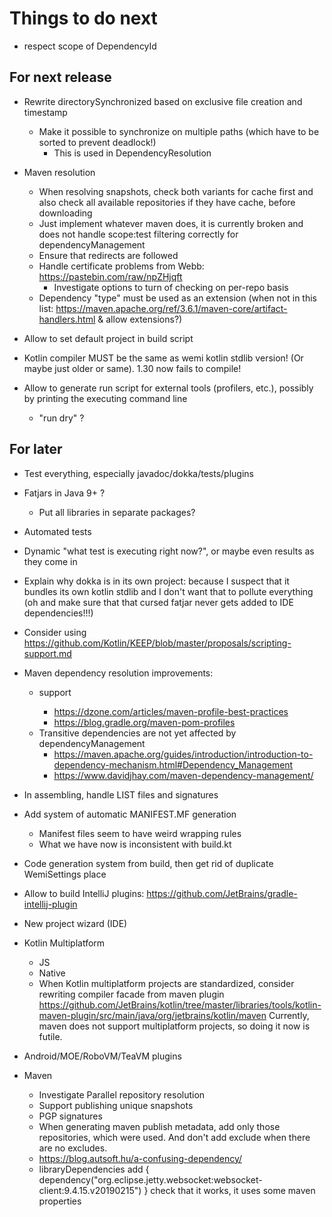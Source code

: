 # Things to do next

- respect scope of DependencyId

## For next release

- Rewrite directorySynchronized based on exclusive file creation and timestamp
	- Make it possible to synchronize on multiple paths (which have to be sorted to prevent deadlock!)
		- This is used in DependencyResolution

- Maven resolution
	- When resolving snapshots, check both variants for cache first and also check all available repositories if they have cache, before downloading
	- Just implement whatever maven does, it is currently broken and does not handle scope:test filtering correctly for dependencyManagement
	- Ensure that redirects are followed
	- Handle certificate problems from Webb: https://pastebin.com/raw/npZHjqft
		- Investigate options to turn of checking on per-repo basis
	- Dependency "type" must be used as an extension (when not in this list: https://maven.apache.org/ref/3.6.1/maven-core/artifact-handlers.html & allow extensions?)

- Allow to set default project in build script

- Kotlin compiler MUST be the same as wemi kotlin stdlib version! (Or maybe just older or same). 1.30 now fails to compile!

- Allow to generate run script for external tools (profilers, etc.), possibly by printing the executing command line
	- "run dry" ?

## For later
- Test everything, especially javadoc/dokka/tests/plugins

- Fatjars in Java 9+ ?
	- Put all libraries in separate packages?

- Automated tests

- Dynamic "what test is executing right now?", or maybe even results as they come in

- Explain why dokka is in its own project: because I suspect that it bundles its own kotlin stdlib and I don't want that to pollute everything (oh and make sure that that cursed fatjar never gets added to IDE dependencies!!!)

- Consider using https://github.com/Kotlin/KEEP/blob/master/proposals/scripting-support.md

- Maven dependency resolution improvements:
	- <profiles> support
		- https://dzone.com/articles/maven-profile-best-practices
		- https://blog.gradle.org/maven-pom-profiles
	- Transitive dependencies are not yet affected by dependencyManagement
		- https://maven.apache.org/guides/introduction/introduction-to-dependency-mechanism.html#Dependency_Management
		- https://www.davidjhay.com/maven-dependency-management/

- In assembling, handle LIST files and signatures

- Add system of automatic MANIFEST.MF generation
	- Manifest files seem to have weird wrapping rules
	- What we have now is inconsistent with build.kt

- Code generation system from build, then get rid of duplicate WemiSettings place

- Allow to build IntelliJ plugins: https://github.com/JetBrains/gradle-intellij-plugin

- New project wizard (IDE)

- Kotlin Multiplatform
	- JS
	- Native
	- When Kotlin multiplatform projects are standardized, consider rewriting compiler facade from maven plugin
    https://github.com/JetBrains/kotlin/tree/master/libraries/tools/kotlin-maven-plugin/src/main/java/org/jetbrains/kotlin/maven
    Currently, maven does not support multiplatform projects, so doing it now is futile.

- Android/MOE/RoboVM/TeaVM plugins

- Maven
	- Investigate Parallel repository resolution
	- Support publishing unique snapshots
	- PGP signatures
	- When generating maven publish metadata, add only those repositories, which were used. And don't add exclude when there are no excludes.
	- https://blog.autsoft.hu/a-confusing-dependency/
	- libraryDependencies add { dependency("org.eclipse.jetty.websocket:websocket-client:9.4.15.v20190215") } check that it works, it uses some maven properties